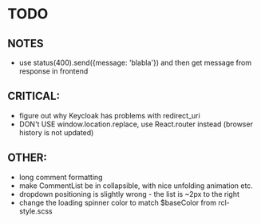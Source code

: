 # TODO

## NOTES

-   use status(400).send({message: 'blabla'}) and then get message from response in frontend

## CRITICAL:

-   figure out why Keycloak has problems with redirect_uri
-   DON't USE window.location.replace, use React.router instead (browser history is not updated)

## OTHER:

-   long comment formatting
-   make CommentList be in collapsible, with nice unfolding animation etc.
-   dropdown positioning is slightly wrong - the list is ~2px to the right
-   change the loading spinner color to match \$baseColor from rcl-style.scss
